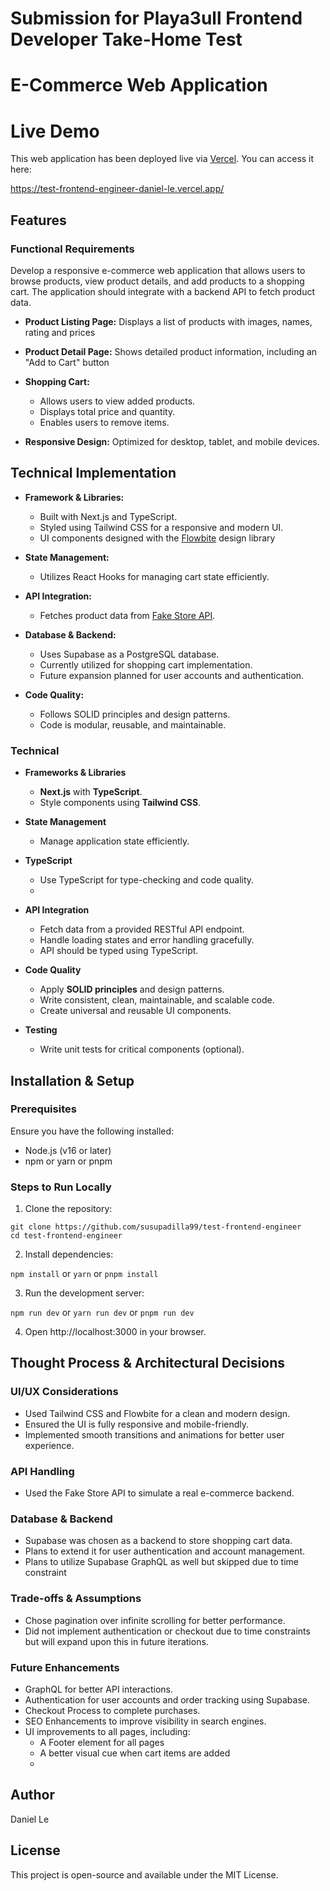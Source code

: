 # Submission for Playa3ull Frontend Developer Take-Home Test
# E-Commerce Web Application

# Live Demo

This web application has been deployed live via [Vercel](https://vercel.com/). You can access it here:

https://test-frontend-engineer-daniel-le.vercel.app/

## Features 

### Functional Requirements

Develop a responsive e-commerce web application that allows users to browse products, view product details, and add products to a shopping cart.
The application should integrate with a backend API to fetch product data.

- **Product Listing Page:** Displays a list of products with images, names, rating and prices

- **Product Detail Page:** Shows detailed product information, including an "Add to Cart" button

- **Shopping Cart:**
    - Allows users to view added products.
    - Displays total price and quantity.
    - Enables users to remove items.

- **Responsive Design:** Optimized for desktop, tablet, and mobile devices.

## Technical Implementation

- **Framework & Libraries:**
    - Built with Next.js and TypeScript.
    - Styled using Tailwind CSS for a responsive and modern UI.
    - UI components designed with the [Flowbite](https://flowbite.com/) design library

- **State Management:**
    - Utilizes React Hooks for managing cart state efficiently.

- **API Integration:**
    - Fetches product data from [Fake Store API](https://fakestoreapi.com/).

- **Database & Backend:**
    - Uses Supabase as a PostgreSQL database.
    - Currently utilized for shopping cart implementation.
    - Future expansion planned for user accounts and authentication.

- **Code Quality:**
    - Follows SOLID principles and design patterns.
    - Code is modular, reusable, and maintainable.

### Technical

- **Frameworks & Libraries**
    - **Next.js** with **TypeScript**.
    - Style components using **Tailwind CSS**.

- **State Management**
    - Manage application state efficiently.

- **TypeScript**
    - Use TypeScript for type-checking and code quality.
    - 
- **API Integration**
    - Fetch data from a provided RESTful API endpoint.
    - Handle loading states and error handling gracefully.
    - API should be typed using TypeScript.

- **Code Quality**
    - Apply **SOLID principles** and design patterns.
    - Write consistent, clean, maintainable, and scalable code.
    - Create universal and reusable UI components.

- **Testing**
    - Write unit tests for critical components (optional).


## Installation & Setup

### Prerequisites

Ensure you have the following installed:
- Node.js (v16 or later)
- npm or yarn or pnpm

### Steps to Run Locally

1. Clone the repository:

```
git clone https://github.com/susupadilla99/test-frontend-engineer
cd test-frontend-engineer
```

2. Install dependencies:

```npm install``` or ```yarn``` or ```pnpm install```

3. Run the development server:

```npm run dev``` or ```yarn run dev``` or ```pnpm run dev```

4. Open http://localhost:3000 in your browser.

## Thought Process & Architectural Decisions

### UI/UX Considerations

- Used Tailwind CSS and Flowbite for a clean and modern design.
- Ensured the UI is fully responsive and mobile-friendly.
- Implemented smooth transitions and animations for better user experience.

### API Handling

- Used the Fake Store API to simulate a real e-commerce backend.

### Database & Backend

- Supabase was chosen as a backend to store shopping cart data.
- Plans to extend it for user authentication and account management.
- Plans to utilize Supabase GraphQL as well but skipped due to time constraint

### Trade-offs & Assumptions

- Chose pagination over infinite scrolling for better performance.
- Did not implement authentication or checkout due to time constraints but will expand upon this in future iterations.

### Future Enhancements

- GraphQL for better API interactions.
- Authentication for user accounts and order tracking using Supabase.
- Checkout Process to complete purchases.
- SEO Enhancements to improve visibility in search engines.
- UI improvements to all pages, including:
    - A Footer element for all pages
    - A better visual cue when cart items are added
    - 

## Author

Daniel Le

## License

This project is open-source and available under the MIT License.
